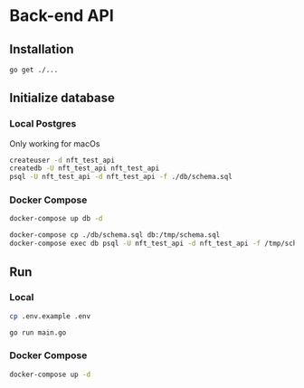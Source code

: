 # Back-end API

## Installation

```bash
go get ./...
```

## Initialize database

### Local Postgres

Only working for macOs

```bash
createuser -d nft_test_api
createdb -U nft_test_api nft_test_api
psql -U nft_test_api -d nft_test_api -f ./db/schema.sql
```

### Docker Compose

```bash
docker-compose up db -d

docker-compose cp ./db/schema.sql db:/tmp/schema.sql
docker-compose exec db psql -U nft_test_api -d nft_test_api -f /tmp/schema.sql
```

## Run

### Local

```bash
cp .env.example .env

go run main.go
```

### Docker Compose

```bash
docker-compose up -d
```
